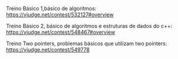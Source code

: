 Treino Básico 1,básico de algoritmos:
https://vjudge.net/contest/532127#overview

Treino Básico 2, básico de algoritmos e estruturas de dados do c++:
https://vjudge.net/contest/548467#overview

Treino Two pointers, problemas básicos que utilizam two pointers:
https://vjudge.net/contest/549778
